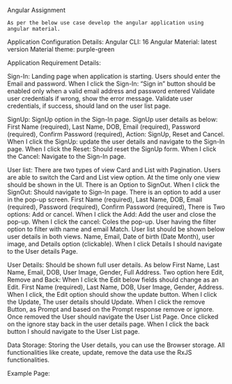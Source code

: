 Angular Assignment

	As per the below use case develop the angular application using angular material.

Application Configuration Details:
	Angular CLI: 	16
	Angular Material: 	latest version
	Material theme:	purple-green

	
Application Requirement Details:
	
Sign-In:
Landing page when application is starting.
Users should enter the Email and password.
When I click the Sign-In:
“Sign in” button should be enabled only when a  valid email address and password entered
Validate user credentials if wrong, show the error message.
Validate user credentials, if success, should land on the user list page.

SignUp:
SignUp option in the Sign-In page.
SignUp user details as below:
First Name (required), Last Name, DOB, Email (required), Password (required), Confirm Password (required),
Action: SignUp, Reset and Cancel.
When I click the SignUp: update the user details and navigate to the Sign-In page.
When I click the Reset: Should reset the SignUp form.
When I click the Cancel: Navigate to the Sign-In page. 

User list:
There are two types of view Card and List with Pagination.
Users are able to switch the Card and List view option. At the time only one view should be shown in the UI. 
There is an Option to SignOut.
When I click the SignOut: Should navigate to Sign-In page.
There is an option to add a user in the pop-up screen.
First Name (required), Last Name, DOB, Email (required), Password (required), Confirm Password (required),
There is Two options: Add or cancel.
When I click the Add: Add the user and close the pop-up.
When I click the cancel: Coles the pop-up.
User having the filter option to filter with name and email Match.
User list should be shown below user details in both views.
Name, Email, Date of birth (Date Month), user image, and Details option (clickable).
When I click Details I should navigate to the User details Page.


User Details:
Should be shown full user details. As below
First Name, Last Name, Email, DOB, User Image, Gender, Full Address.
Two option here Edit, Remove and Back:
When I click the Edit below fields should change as an Edit.
First Name (required), Last Name, DOB, User Image, Gender, Address.
When I click, the Edit option should show the update button. When I click the Update, The user details should Update.
When I click the remove Button, as Prompt and based on the Prompt response remove or ignore.
Once removed the User should navigate the User List Page.
Once clicked on the ignore stay back in the user details page.
When I click the back button I should navigate to the User List page.

Data Storage:
Storing the User details, you can use the Browser storage.
All functionalities like create, update, remove the data use the RxJS functionalities.
	
Example Page:

	
